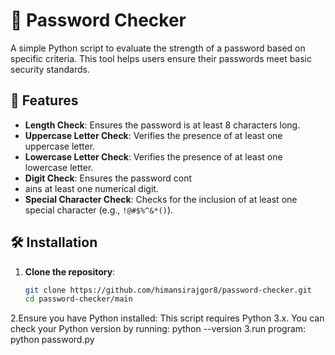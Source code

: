 # 🔐 Password Checker

A simple Python script to evaluate the strength of a password based on specific criteria. This tool helps users ensure their passwords meet basic security standards.

## 🚀 Features

- **Length Check**: Ensures the password is at least 8 characters long.
- **Uppercase Letter Check**: Verifies the presence of at least one uppercase letter.
- **Lowercase Letter Check**: Verifies the presence of at least one lowercase letter.
- **Digit Check**: Ensures the password cont
- ains at least one numerical digit.
- **Special Character Check**: Checks for the inclusion of at least one special character (e.g., `!@#$%^&*()`).

## 🛠️ Installation

1. **Clone the repository**:
   ```bash
   git clone https://github.com/himansirajgor8/password-checker.git
   cd password-checker/main
2.Ensure you have Python installed: This script requires Python 3.x. You can check your Python version by running:
python --version
3.run program:
python password.py
